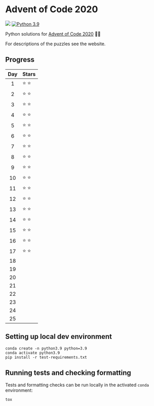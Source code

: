 # Advent of Code 2020

![](https://github.com/jswarburton/advent-of-code-2020/workflows/Python%20CI/badge.svg)
[![Python 3.9](https://img.shields.io/badge/python-3.9-blue.svg)](https://www.python.org/downloads/release/python-390/)

Python solutions for [Advent of Code 2020](https://adventofcode.com/2020) 🎄🎅

For descriptions of the puzzles see the website.

## Progress

| Day | Stars |
|:--:|---|
|  1 | :star: :star: |
|  2 | :star: :star: |
|  3 | :star: :star: |
|  4 | :star: :star: |
|  5 | :star: :star: |
|  6 | :star: :star: |
|  7 | :star: :star: |
|  8 | :star: :star: |
|  9 | :star: :star: |
| 10 | :star: :star: |
| 11 | :star: :star: |
| 12 | :star: :star: |
| 13 | :star: :star: |
| 14 | :star: :star: |
| 15 | :star: :star: |
| 16 | :star: :star: |
| 17 | :star: :star: |
| 18 |  |
| 19 |  |
| 20 |  |
| 21 |  |
| 22 |  |
| 23 |  |
| 24 |  |
| 25 |  |

## Setting up local dev environment

    conda create -n python3.9 python=3.9
    conda activate python3.9
    pip install -r test-requirements.txt

## Running tests and checking formatting

Tests and formatting checks can be run locally in the activated `conda` environment:

    tox

